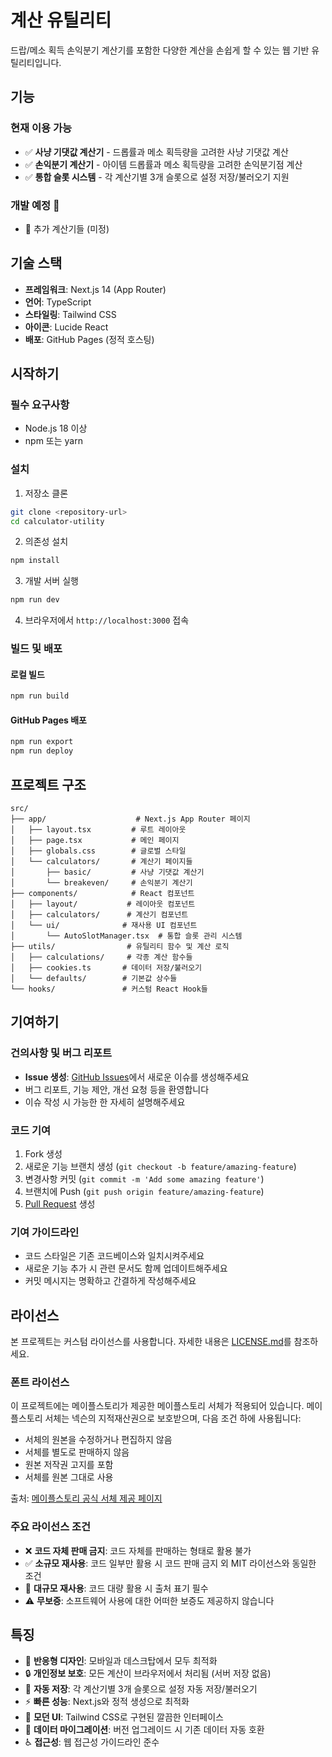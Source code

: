 # 계산 유틸리티

드랍/메소 획득 손익분기 계산기를 포함한 다양한 계산을 손쉽게 할 수 있는 웹 기반 유틸리티입니다.

## 기능

### 현재 이용 가능
- ✅ **사냥 기댓값 계산기** - 드롭률과 메소 획득량을 고려한 사냥 기댓값 계산
- ✅ **손익분기 계산기** - 아이템 드롭률과 메소 획득량을 고려한 손익분기점 계산
- ✅ **통합 슬롯 시스템** - 각 계산기별 3개 슬롯으로 설정 저장/불러오기 지원

### 개발 예정 🚧
- 🚧 추가 계산기들 (미정)

## 기술 스택

- **프레임워크**: Next.js 14 (App Router)
- **언어**: TypeScript
- **스타일링**: Tailwind CSS
- **아이콘**: Lucide React
- **배포**: GitHub Pages (정적 호스팅)

## 시작하기

### 필수 요구사항

- Node.js 18 이상
- npm 또는 yarn

### 설치

1. 저장소 클론
```bash
git clone <repository-url>
cd calculator-utility
```

2. 의존성 설치
```bash
npm install
```

3. 개발 서버 실행
```bash
npm run dev
```

4. 브라우저에서 `http://localhost:3000` 접속

### 빌드 및 배포

#### 로컬 빌드
```bash
npm run build
```

#### GitHub Pages 배포
```bash
npm run export
npm run deploy
```

## 프로젝트 구조

```
src/
├── app/                    # Next.js App Router 페이지
│   ├── layout.tsx         # 루트 레이아웃
│   ├── page.tsx           # 메인 페이지
│   ├── globals.css        # 글로벌 스타일
│   └── calculators/       # 계산기 페이지들
│       ├── basic/         # 사냥 기댓값 계산기
│       └── breakeven/     # 손익분기 계산기
├── components/            # React 컴포넌트
│   ├── layout/           # 레이아웃 컴포넌트
│   ├── calculators/      # 계산기 컴포넌트
│   └── ui/              # 재사용 UI 컴포넌트
│       └── AutoSlotManager.tsx  # 통합 슬롯 관리 시스템
├── utils/                # 유틸리티 함수 및 계산 로직
│   ├── calculations/     # 각종 계산 함수들
│   ├── cookies.ts       # 데이터 저장/불러오기
│   └── defaults/        # 기본값 상수들
└── hooks/               # 커스텀 React Hook들
```

## 기여하기

### 건의사항 및 버그 리포트
- **Issue 생성**: [GitHub Issues](https://github.com/gyeryak/calculator-utility/issues)에서 새로운 이슈를 생성해주세요
- 버그 리포트, 기능 제안, 개선 요청 등을 환영합니다
- 이슈 작성 시 가능한 한 자세히 설명해주세요

### 코드 기여
1. Fork 생성
2. 새로운 기능 브랜치 생성 (`git checkout -b feature/amazing-feature`)
3. 변경사항 커밋 (`git commit -m 'Add some amazing feature'`)
4. 브랜치에 Push (`git push origin feature/amazing-feature`)
5. [Pull Request](https://github.com/gyeryak/calculator-utility/pulls) 생성

### 기여 가이드라인
- 코드 스타일은 기존 코드베이스와 일치시켜주세요
- 새로운 기능 추가 시 관련 문서도 함께 업데이트해주세요
- 커밋 메시지는 명확하고 간결하게 작성해주세요

## 라이선스

본 프로젝트는 커스텀 라이선스를 사용합니다. 자세한 내용은 [LICENSE.md](LICENSE.md)를 참조하세요.

### 폰트 라이선스

이 프로젝트에는 메이플스토리가 제공한 메이플스토리 서체가 적용되어 있습니다. 메이플스토리 서체는 넥슨의 지적재산권으로 보호받으며, 다음 조건 하에 사용됩니다:

- 서체의 원본을 수정하거나 편집하지 않음
- 서체를 별도로 판매하지 않음
- 원본 저작권 고지를 포함
- 서체를 원본 그대로 사용

출처: [메이플스토리 공식 서체 제공 페이지](https://maplestory.nexon.com/Media/Font)

### 주요 라이선스 조건
- ❌ **코드 자체 판매 금지**: 코드 자체를 판매하는 형태로 활용 불가
- ✅ **소규모 재사용**: 코드 일부만 활용 시 코드 판매 금지 외 MIT 라이선스와 동일한 조건
- 📝 **대규모 재사용**: 코드 대량 활용 시 출처 표기 필수
- ⚠️ **무보증**: 소프트웨어 사용에 대한 어떠한 보증도 제공하지 않습니다

## 특징

- 📱 **반응형 디자인**: 모바일과 데스크탑에서 모두 최적화
- 🔒 **개인정보 보호**: 모든 계산이 브라우저에서 처리됨 (서버 저장 없음)
- 💾 **자동 저장**: 각 계산기별 3개 슬롯으로 설정 자동 저장/불러오기
- ⚡ **빠른 성능**: Next.js와 정적 생성으로 최적화
- 🎨 **모던 UI**: Tailwind CSS로 구현된 깔끔한 인터페이스
- 🔄 **데이터 마이그레이션**: 버전 업그레이드 시 기존 데이터 자동 호환
- ♿ **접근성**: 웹 접근성 가이드라인 준수 